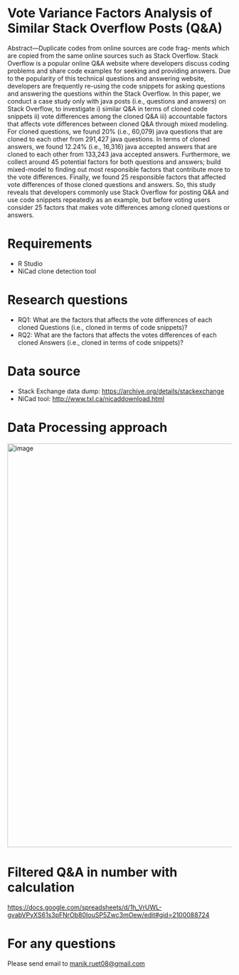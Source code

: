 # Vote Variance Factors Analysis of Similar Stack Overflow Posts (Q&A)
Abstract—Duplicate codes from online sources are code frag- ments which are copied from the same online sources such as Stack Overflow. Stack Overflow is a popular online Q&A website where developers discuss coding problems and share code examples for seeking and providing answers. Due to the popularity of this technical questions and answering website, developers are frequently re-using the code snippets for asking questions and answering the questions within the Stack Overflow. In this paper, we conduct a case study only with java posts (i.e., questions and answers) on Stack Overflow, to investigate i) similar Q&A in terms of cloned code snippets ii) vote differences among the cloned Q&A iii) accountable factors that affects vote differences between cloned Q&A through mixed modeling. For cloned questions, we found 20% (i.e., 60,079) java questions that are cloned to each other from 291,427 java questions. In terms of cloned answers, we found 12.24% (i.e., 16,316) java accepted answers that are cloned to each other from 133,243 java accepted answers. Furthermore, we collect around 45 potential factors for both questions and answers; build mixed-model to finding out most responsible factors that contribute more to the vote differences. Finally, we found 25 responsible factors that affected vote differences of those cloned questions and answers. So, this study reveals that developers commonly use Stack Overflow for posting Q&A and use code snippets repeatedly as an example, but before voting users consider 25 factors that makes vote differences among cloned questions or answers.


# Requirements
- R Studio
- NiCad clone detection tool

# Research questions

- RQ1: What are the factors that affects the vote differences of each cloned Questions (i.e., cloned in terms of code snippets)?
- RQ2: What are the factors that affects the votes differences of each cloned Answers (i.e., cloned in terms of code snippets)?

# Data source
- Stack Exchange data dump: https://archive.org/details/stackexchange
- NiCad tool: http://www.txl.ca/nicaddownload.html

# Data Processing approach
<img width="905" alt="image" src="https://user-images.githubusercontent.com/45977153/120518799-f4404080-c39f-11eb-9acf-dd26a07925ed.png">


# Filtered Q&A in number with calculation
https://docs.google.com/spreadsheets/d/1h_VrUWL-gvabVPyXS61s3pFNrOb80IouSP5Zwc3mOew/edit#gid=2100088724

# For any questions
Please send email to manik.ruet08@gmail.com
